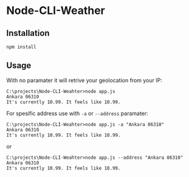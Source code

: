 # Node-CLI-Weather
## Installation
```
npm install
```

## Usage
With no paramater it will retrive your geolocation from your IP:
```
C:\projects\Node-CLI-Weahter>node app.js
Ankara 06310
It's currently 10.99. It feels like 10.99.
```
For spesific address use with `-a` or `--address` paramater:
```
C:\projects\Node-CLI-Weahter>node app.js -a "Ankara 06310"
Ankara 06310
It's currently 10.99. It feels like 10.99.
```
or
```
C:\projects\Node-CLI-Weahter>node app.js --address "Ankara 06310"
Ankara 06310
It's currently 10.99. It feels like 10.99.
```
